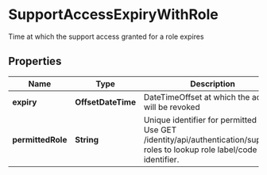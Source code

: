 

# SupportAccessExpiryWithRole

Time at which the support access granted for a role expires

## Properties

Name | Type | Description | Notes
------------ | ------------- | ------------- | -------------
**expiry** | **OffsetDateTime** | DateTimeOffset at which the access will be revoked | 
**permittedRole** | **String** | Unique identifier for permitted role.   Use GET /identity/api/authentication/support-roles to lookup role label/code from identifier. | 



